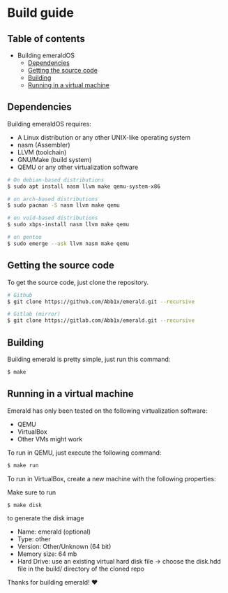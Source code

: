 # Build guide

## Table of contents
- Building emeraldOS
    -   [Dependencies](#dependencies)
    -   [Getting the source code](#getting-the-source-code)
    -   [Building](#building)
    -   [Running in a virtual machine](#running-in-a-virtual-machine)



## Dependencies

Building emeraldOS requires:

- A Linux distribution or any other UNIX-like operating system
- nasm (Assembler)
- LLVM (toolchain)
- GNU/Make (build system)
- QEMU or any other virtualization software

```sh
# On debian-based distributions
$ sudo apt install nasm llvm make qemu-system-x86 
```

```sh
# on arch-based distributions
$ sudo pacman -S nasm llvm make qemu
```

```sh
# on void-based distributions
$ sudo xbps-install nasm llvm make qemu
```

```sh
# on gentoo
$ sudo emerge --ask llvm nasm make qemu
```

## Getting the source code

To get the source code, just clone the repository.

```sh
# Github
$ git clone https://github.com/Abb1x/emerald.git --recursive
```
```sh
# Gitlab (mirror)
$ git clone https://gitlab.com/Abb1x/emerald.git --recursive
```

## Building 

Building emerald is pretty simple, just run this command:

```sh
$ make
```

## Running in a virtual machine

Emerald has only been tested on the following virtualization software:
- QEMU
- VirtualBox
- Other VMs might work

To run in QEMU, just execute the following command:

```sh
$ make run
```

To run in VirtualBox, create a new machine with the following properties:

Make sure to run 
```sh
$ make disk
```
to generate the disk image

- Name: emerald (optional)
- Type: other
- Version: Other/Unknown (64 bit)
- Memory size: 64 mb 
- Hard Drive: use an existing virtual hard disk file -> choose the disk.hdd file in the build/ directory of the cloned repo

Thanks for building emerald! :heart:
